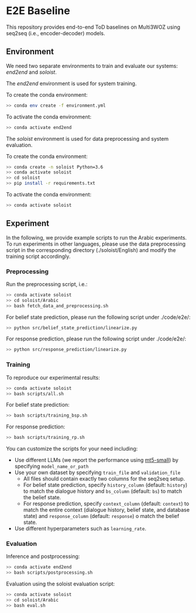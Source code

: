 # E2E Baseline
This repository provides end-to-end ToD baselines on Multi3WOZ using seq2seq (i.e., encoder-decoder) models.

## Environment

We need two separate environments to train and evaluate our systems: *end2end* and *soloist*.

The *end2end* environment is used for system training.

To create the conda environment: 

```bash
>> conda env create -f environment.yml
```

To activate the conda environment: 

```bash
>> conda activate end2end
```

The *soloist* environment is used for data preprocessing and system evaluation.


To create the conda environment: 

```bash
>> conda create -n soloist Python=3.6
>> conda activate soloist
>> cd soloist
>> pip install -r requirements.txt
```

To activate the conda environment: 

```bash
>> conda activate soloist
```

## Experiment

In the following, we provide example scripts to run the Arabic experiments. To run experiments in other languages, please use the data preprocessing script in the corresponding directory (./soloist/English) and modify the training script accordingly.

### Preprocessing

Run the preprocessing script, i.e.:

```bash
>> conda activate soloist
>> cd soloist/Arabic
>> bash fetch_data_and_preprocessing.sh
```

For belief state prediction, please run the following script under ./code/e2e/:

```bash
>> python src/belief_state_prediction/linearize.py
```

For response prediction, please run the following script under ./code/e2e/:

```bash
>> python src/response_prediction/linearize.py
```

### Training

To reproduce our experimental results:

```bash
>> conda activate soloist
>> bash scripts/all.sh
```

For belief state prediction:

```bash 
>> bash scripts/training_bsp.sh
```
For response prediction:
```bash 
>> bash scripts/training_rp.sh
```

You can customize the scripts for your need including:
- Use different LLMs (we report the performance using [mt5-small](https://huggingface.co/google/mt5-small/tree/main)) by specifying `model_name_or_path`
- Use your own dataset by specifying `train_file` and `validation_file`
  - All files should contain exactly two columns for the seq2seq setup.
  - For belief state prediction, specify `history_column` (default: `history`) to match the dialogue history and `bs_column` (default: `bs`) to match the belief state.
  - For response prediction, specify `context_column` (default: `context`) to match the entire context (dialogue history, belief state, and database state) and `response_column` (default: `response`) o match the belief state.
- Use different hyperparameters such as `learning_rate`.

### Evaluation

Inference and postprocessing:

```bash 
>> conda activate end2end
>> bash scripts/postprocessing.sh
```

Evaluation using the soloist evaluation script:

```bash 
>> conda activate soloist
>> cd soloist/Arabic
>> bash eval.sh
```